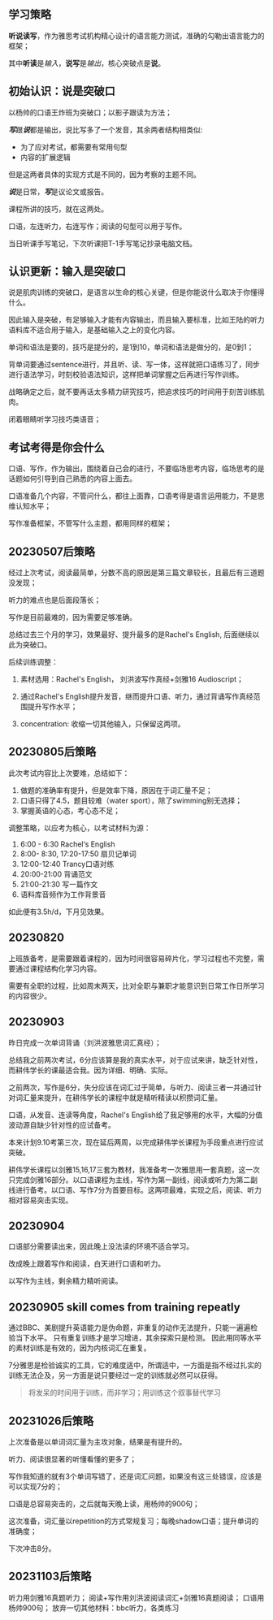 ## 学习策略

**听说读写**，作为雅思考试机构精心设计的语言能力测试，准确的勾勒出语言能力的框架；

其中**听读**是*输入*，**说写**是*输出*，核心突破点是**说**。

## 初始认识：说是突破口

以杨帅的口语王炸班为突破口；以影子跟读为方法；

***写***跟***说***都是输出，说比写多了一个发音，其余两者结构相类似: 

- 为了应对考试，都需要有常用句型
- 内容的扩展逻辑

但是这两者具体的实现方式是不同的，因为考察的主题不同。

***说***是日常，***写***是议论文或报告。

课程所讲的技巧，就在这两处。

口语，左连听力，右连写作；阅读的句型可以用于写作。

当日听课手写笔记，下次听课把T-1手写笔记抄录电脑文档。

## 认识更新：输入是突破口

说是肌肉训练的突破口，是语言以生命的核心关键，但是你能说什么取决于你懂得什么。

因此输入是突破，有足够输入才能有内容输出，而且输入要标准，比如王陆的听力语料库不适合用于输入，是基础输入之上的变化内容。

单词和语法是要的，技巧是提分的，是1到10，单词和语法是做分的，是0到1；

背单词要通过sentence进行，并且听、读、写一体，这样就把口语练习了，同步进行语法学习，时刻校验语法知识，这样把单词掌握之后再进行写作训练。

战略确定之后，就不要再话太多精力研究技巧，把追求技巧的时间用于刻苦训练肌肉。

闭着眼睛听学习技巧类语音；

## 考试考得是你会什么

口语、写作，作为输出，围绕着自己会的进行，不要临场思考内容，临场思考的是话题如何引导到自己熟悉的内容上面去。

口语准备几个内容，不管问什么，都往上面靠，口语考得是语言运用能力，不是思维认知水平；

写作准备框架，不管写什么主题，都用同样的框架；

## 20230507后策略

经过上次考试，阅读最简单，分数不高的原因是第三篇文章较长，且最后有三道题没发现；

听力的难点也是后面段落长；

写作是目前最难的，因为需要足够准确。

总结过去三个月的学习，效果最好、提升最多的是Rachel's English, 后面继续以此为突破口。

后续训练调整：

1. 素材选用：Rachel's English， 刘洪波写作真经+剑雅16 Audioscript；

2. 通过Rachel's English提升发音，继而提升口语、听力，通过背诵写作真经范围提升写作水平；

3. concentration: 收缩一切其他输入，只保留这两项。

## 20230805后策略

此次考试内容比上次要难，总结如下：

1. 做题的准确率有提升，但是效率下降，原因在于词汇量不足；
2. 口语只得了4.5，题目较难（water sport），除了swimming别无选择；
3. 掌握英语的心态，考心态不足；

调整策略，以应考为核心，以考试材料为源：

1. 6:00 - 6:30 Rachel‘s English
2. 8:00- 8:30, 17:20-17:50 扇贝记单词
3. 12:00-12:40 Trancy口语对练
4. 20:00-21:00 背诵范文
5. 21:00-21:30 写一篇作文
6. 语料库音频作为工作背景音

如此便有3.5h/d，下月见效果。

## 20230820

上班族备考，是需要跟着课程的，因为时间很容易碎片化，学习过程也不完整，需要通过课程结构化学习内容。

需要有全职的过程，比如周末两天，比对全职与兼职才能意识到日常工作日所学习的内容很少。

## 20230903

昨日完成一次单词背诵（刘洪波雅思词汇真经）；

总结我之前两次考试，6分应该算是我的真实水平，对于应试来讲，缺乏针对性，而耕伟学长的课最适合我。因为详细、明确、实际。

之前两次，写作是6分，失分应该在词汇过于简单，与听力、阅读三者一并通过针对词汇量来提升，在耕伟学长的课程中就是精听精读以积攒词汇量。

口语，从发音、连读等角度，Rachel's English给了我足够用的水平，大幅的分值波动源自缺少针对性的应试备考。

本来计划9.10考第三次，现在延后两周，以完成耕伟学长课程为手段重点进行应试突破。

耕伟学长课程以剑雅15,16,17三套为教材，我准备考一次雅思用一套真题，这一次只完成剑雅16部分。以口语课程为主线，写作为第一副线，阅读或听力为第二副线进行备考。以口语、写作7分为首要目标。这两项最难，实现之后，阅读、听力相对容易突击实现。

## 20230904

口语部分需要读出来，因此晚上没法读的环境不适合学习。

改成晚上跟着写作和阅读，白天进行口语和听力。

以写作为主线，剩余精力精听阅读。
## 20230905 skill comes from training repeatly
通过BBC、美剧提升英语能力是伪命题，非重复的动作无法提升，只能一遍遍检验当下水平。
只有重复训练才是学习增进，其余探索只是检测。
因此用同等水平的素材训练是有效的，因为内核词汇在重复。

7分雅思是检验诚实的工具，它的难度适中，所谓适中，一方面是指不经过扎实的训练无法企及，另一方面是说只要经过一定的训练就必然可以获得。
> 将发呆的时间用于训练，而非学习；用训练这个叙事替代学习

## 20231026后策略

上次准备是以单词词汇量为主攻对象，结果是有提升的。

听力、阅读很显著的听懂看懂的更多了；

写作我知道的就有3个单词写错了，还是词汇问题，如果没有这三处错误，应该是可以实现7分的；

口语是总容易突击的，之后就每天晚上读，用杨帅的900句；

这次准备，词汇量以repetition的方式常规复习；每晚shadow口语；提升单词的准确度；

下次冲击8分。
## 20231103后策略
听力用剑雅16真题听力；
阅读+写作用刘洪波阅读词汇+剑雅16真题阅读；
口语用杨帅900句；
放弃一切其他材料：bbc听力，各类练习
